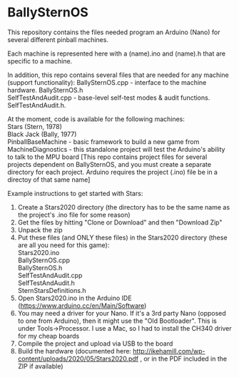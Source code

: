 # BallySternOS

This repository contains the files needed program an Arduino (Nano) for several different pinball machines.

Each machine is represented here with a (name).ino and (name).h that are specific to a machine. 

In addition, this repo contains several files that are needed for any machine (support functionality):
BallySternOS.cpp - interface to the machine hardware. 
BallySternOS.h   
SelfTestAndAudit.cpp - base-level self-test modes & audit functions. 
SelfTestAndAudit.h. 

At the moment, code is available for the following machines:  
Stars (Stern, 1978)  
Black Jack (Bally, 1977)  
PinballBaseMachine - basic framework to build a new game from  
MachineDiagnostics - this standalone project will test the Arduino's ability to talk to the MPU board
[This repo contains project files for several projects dependent on BallySternOS, and you must create a separate directory for each project. Arduino requires the project (.ino) file be in a directoy of that same name]

Example instructions to get started with Stars:  
1) Create a Stars2020 directory (the directory has to be the same name as the project's .ino file for some reason) 
2) Get the files by hitting "Clone or Download" and then "Download Zip" 
3) Unpack the zip 
4) Put these files (and ONLY these files) in the Stars2020 directory (these are all you need for this game):  
Stars2020.ino  
BallySternOS.cpp  
BallySternOS.h  
SelfTestAndAudit.cpp  
SelfTestAndAudit.h  
SternStarsDefinitions.h  
5) Open Stars2020.ino in the Arduino IDE (https://www.arduino.cc/en/Main/Software)  
6) You may need a driver for your Nano. If it's a 3rd party Nano (opposed to one from Arduino), then it might use the "Old Bootloader". This is under Tools->Processor. I use a Mac, so I had to install the CH340 driver for my cheap boards  
7) Compile the project and upload via USB to the board  
8) Build the hardware (documented here: http://ikehamill.com/wp-content/uploads/2020/05/Stars2020.pdf , or in the PDF included in the ZIP if available)

